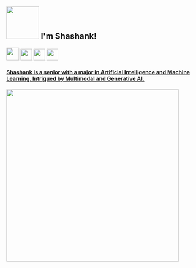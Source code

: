 ## <img src="https://user-images.githubusercontent.com/73171829/149663932-5bd1bc75-3bc6-436b-8e28-319a843c1a5b.gif" width="85px"> I'm Shashank!
<a href="mailto:shashankramesh2002@gmail.com" target="_blank">
<img src="https://user-images.githubusercontent.com/73171829/149664949-2cf30d4e-49aa-4ded-89ff-fc9e744d9a1f.PNG" width="33px"/>
<a href="https://www.linkedin.com/in/shashank-ramesh-773a381b2/" target="_blank">
<img src="https://user-images.githubusercontent.com/73171829/149664583-e469cfc0-8583-4faa-bf3c-3a1d1f97a57e.png"  width="30px"/>
</a>
<a href="https://twitter.com/shashankrameshk" target="_blank">
<img src="https://user-images.githubusercontent.com/73171829/149664466-4b7fc836-c3fd-4c4d-9062-6e8c264f0e0d.png" width="30px"/>
<a href="https://shashankramesh2002.medium.com/" target="_blank">
<img src="https://user-images.githubusercontent.com/73171829/149666463-2087d81c-d9df-4745-9217-25408fc6a882.png" width="30px"/>
  
#### Shashank is a senior with a major in Artificial Intelligence and Machine Learning.  Intrigued by Multimodal and Generative AI.
<img src="https://user-images.githubusercontent.com/73171829/149663097-e77294c3-769c-45ae-92c9-011fbba94965.gif" height="450px" width ="450px" align="left">

<div style="padding-top:1000px; padding-left:500px">
  
  </div>
</div>

</div>
